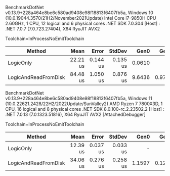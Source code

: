 BenchmarkDotNet v0.13.9+228a464e8be6c580ad9408e98f18813f6407fb5a, Windows 10 (10.0.19044.3570/21H2/November2021Update)
Intel Core i7-9850H CPU 2.60GHz, 1 CPU, 12 logical and 6 physical cores
.NET SDK 7.0.304
[Host] : .NET 7.0.7 (7.0.723.27404), X64 RyuJIT AVX2

Toolchain=InProcessNoEmitToolchain

| Method               | Mean     | Error    | StdDev   | Gen0   | Gen1   | Allocated |
|--------------------- |---------:|---------:|---------:|-------:|-------:|----------:|
| LogicOnly            | 22.21 us | 0.144 us | 0.135 us | 0.0610 |      - |     504 B |
| LogicAndReadFromDisk | 84.48 us | 1.050 us | 0.876 us | 9.6436 | 0.9766 |   61192 B |


BenchmarkDotNet v0.13.9+228a464e8be6c580ad9408e98f18813f6407fb5a, Windows 11 (10.0.22621.2428/22H2/2022Update/SunValley2)
AMD Ryzen 7 7800X3D, 1 CPU, 16 logical and 8 physical cores
.NET SDK 8.0.100-rc.2.23502.2
  [Host] : .NET 7.0.13 (7.0.1323.51816), X64 RyuJIT AVX2 [AttachedDebugger]

Toolchain=InProcessNoEmitToolchain  

| Method               | Mean     | Error    | StdDev   | Gen0   | Gen1   | Allocated |
|--------------------- |---------:|---------:|---------:|-------:|-------:|----------:|
| LogicOnly            | 12.39 us | 0.037 us | 0.033 us |      - |      - |     504 B |
| LogicAndReadFromDisk | 34.06 us | 0.276 us | 0.258 us | 1.1597 | 0.1221 |   61072 B |